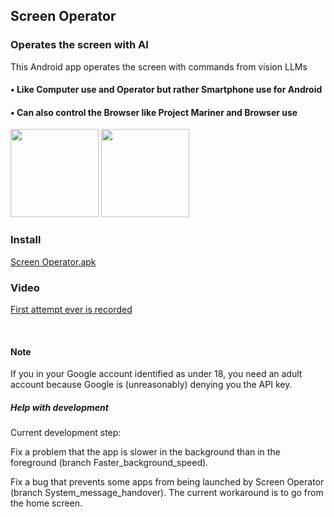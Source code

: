 ## Screen Operator
### Operates the screen with AI
This Android app operates the screen with commands from vision LLMs



#### • Like Computer use and Operator but rather Smartphone use for Android

#### • Can also control the Browser like Project Mariner and Browser use

<img src="https://github.com/Android-PowerUser/Screen_Operator/blob/main/Screenshot_20250526-192615_Screen%20Operator.png" alt="" width="141"/> <img src="https://github.com/Android-PowerUser/Screen_Operator/blob/main/Screenshot_20250521-095334_Screen%20Operator.png" alt="" width="141"/>

### Install
[Screen Operator.apk](https://github.com/Android-PowerUser/Screen_Operator/releases/download/v2025.6.21/ScreenOperator.apk)


### Video
[First attempt ever is recorded](https://m.youtube.com/watch?v=o095RSFXJuc)

<br/>

#### Note

If you in your Google account identified as under 18, you need an adult account because Google is (unreasonably) denying you the API key.

##### Help with development

Current development step:

Fix a problem that the app is slower in the background than in the foreground (branch Faster_background_speed).

Fix a bug that prevents some apps from being launched by Screen Operator (branch System_message_handover). The current workaround is to go from the home screen.

